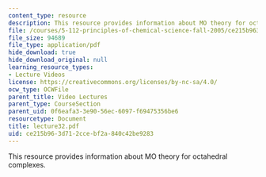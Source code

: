 ```yaml
---
content_type: resource
description: This resource provides information about MO theory for octahedral complexes.
file: /courses/5-112-principles-of-chemical-science-fall-2005/ce215b963d712ccebf2a840c42be9283_lecture32.pdf
file_size: 94689
file_type: application/pdf
hide_download: true
hide_download_original: null
learning_resource_types:
- Lecture Videos
license: https://creativecommons.org/licenses/by-nc-sa/4.0/
ocw_type: OCWFile
parent_title: Video Lectures
parent_type: CourseSection
parent_uid: 0f6eafa3-3e90-56ec-6097-f69475356be6
resourcetype: Document
title: lecture32.pdf
uid: ce215b96-3d71-2cce-bf2a-840c42be9283
---
```

This resource provides information about MO theory for octahedral complexes.